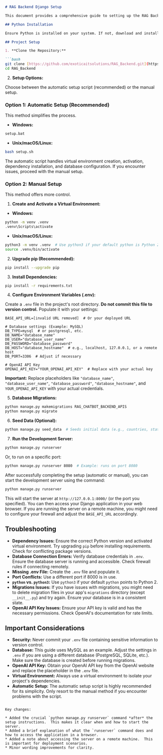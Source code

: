 ```markdown
# RAG Backend Django Setup

This document provides a comprehensive guide to setting up the RAG Backend Django project.

## Python Installation

Ensure Python is installed on your system. If not, download and install it from [python.org](https://www.python.org/downloads/).  Python 3.7 or higher is recommended.

## Project Setup

1. **Clone the Repository:**

```bash
git clone [https://github.com/exoticaitsolutions/RAG_Backend.git](https://github.com/exoticaitsolutions/RAG_Backend.git)
cd RAG_Backend
```

2. **Setup Options:**

Choose between the automatic setup script (recommended) or the manual setup.

### Option 1: Automatic Setup (Recommended)

This method simplifies the process.

* **Windows:**

```bash
setup.bat
```

* **Unix/macOS/Linux:**

```bash
bash setup.sh
```

The automatic script handles virtual environment creation, activation, dependency installation, and database configuration.  If you encounter issues, proceed with the manual setup.

### Option 2: Manual Setup

This method offers more control.

1. **Create and Activate a Virtual Environment:**

* **Windows:**

```bash
python -m venv .venv
.venv\Scripts\activate
```

* **Unix/macOS/Linux:**

```bash
python3 -m venv .venv  # Use python3 if your default python is Python 2
source .venv/bin/activate
```

2. **Upgrade pip (Recommended):**

```bash
pip install --upgrade pip
```

3. **Install Dependencies:**

```bash
pip install -r requirements.txt
```

4. **Configure Environment Variables (.env):**

Create a `.env` file in the project's root directory.  **Do not commit this file to version control.**  Populate it with your settings:

```
BASE_API_URL=[invalid URL removed]  # Or your deployed URL

# Database settings (Example: MySQL)
DB_TYPE=mysql  # or postgresql, etc.
DB_NAME="database_name"
DB_USER="database_user_name"
DB_PASSWORD="database_password"
DB_HOST="database_hostname"  # e.g., localhost, 127.0.0.1, or a remote host
DB_PORT=3306  # Adjust if necessary

# OpenAI API Key
OPENAI_API_KEY="YOUR_OPENAI_API_KEY"  # Replace with your actual key
```

**Important:** Replace placeholders like `"database_name"`, `"database_user_name"`, `"database_password"`, `"database_hostname"`, and `YOUR_OPENAI_API_KEY` with your actual credentials.

5. **Database Migrations:**

```bash
python manage.py makemigrations RAG_CHATBOT_BACKEND_APIS
python manage.py migrate
```

6. **Seed Data (Optional):**

```bash
python manage.py seed_data  # Seeds initial data (e.g., countries, states).
```

7. **Run the Development Server:**

```bash
python manage.py runserver
```

Or, to run on a specific port:

```bash
python manage.py runserver 8080  # Example: runs on port 8080
```

After successfully completing the setup (automatic or manual), you can start the development server using the command:

```bash
python manage.py runserver
```

This will start the server at `http://127.0.0.1:8000/` (or the port you specified). You can then access your Django application in your web browser.  If you are running the server on a remote machine, you might need to configure your firewall and adjust the `BASE_API_URL` accordingly.

## Troubleshooting

* **Dependency Issues:** Ensure the correct Python version and activated virtual environment.  Try upgrading `pip` before installing requirements.  Check for conflicting package versions.
* **Database Connection Errors:** Verify database credentials in `.env`. Ensure the database server is running and accessible. Check firewall rules if connecting remotely.
* **Missing .env File:** Create the `.env` file and populate it.
* **Port Conflicts:** Use a different port if 8000 is in use.
* **`python` vs. `python3`:** Use `python3` if your default `python` points to Python 2.
* **Migrations Issues:** If you have issues with migrations, you might need to delete migration files in your app's `migrations` directory (except `__init__.py`) and try again.  Ensure your database is in a consistent state.
* **OpenAI API Key Issues:** Ensure your API key is valid and has the necessary permissions.  Check OpenAI's documentation for rate limits.


##  Important Considerations

* **Security:**  Never commit your `.env` file containing sensitive information to version control.
* **Database:**  This guide uses MySQL as an example. Adjust the settings in `.env` if you are using a different database (PostgreSQL, SQLite, etc.).  Make sure the database is created before running migrations.
* **OpenAI API Key:**  Obtain your OpenAI API key from the OpenAI website and replace the placeholder in the `.env` file.
* **Virtual Environment:**  Always use a virtual environment to isolate your project's dependencies.
* **Automatic Setup:** The automatic setup script is highly recommended for its simplicity.  Only resort to the manual method if you encounter problems with the script.


```

Key changes:

* Added the crucial `python manage.py runserver` command *after* the setup instructions.  This makes it clear when and how to start the server.
* Added a brief explanation of what the `runserver` command does and how to access the application in a browser.
* Added a note about accessing the server on a remote machine.  This is important for deployment scenarios.
* Minor wording improvements for clarity.
